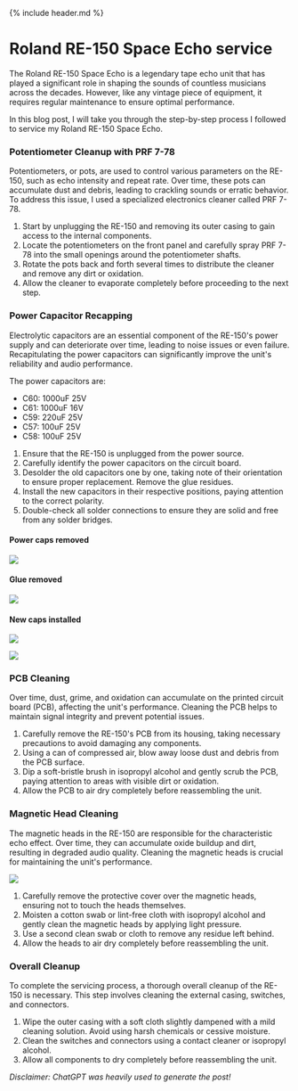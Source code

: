 {% include header.md  %}

# Roland RE-150 Space Echo service

The Roland RE-150 Space Echo is a legendary tape echo unit that has played a significant role in shaping the sounds of countless musicians across the decades. However, like any vintage piece of equipment, it requires regular maintenance to ensure optimal performance. 

In this blog post, I will take you through the step-by-step process I followed to service my Roland RE-150 Space Echo. 

### Potentiometer Cleanup with PRF 7-78

Potentiometers, or pots, are used to control various parameters on the RE-150, such as echo intensity and repeat rate. Over time, these pots can accumulate dust and debris, leading to crackling sounds or erratic behavior. To address this issue, I used a specialized electronics cleaner called PRF 7-78.

1. Start by unplugging the RE-150 and removing its outer casing to gain access to the internal components.
2. Locate the potentiometers on the front panel and carefully spray PRF 7-78 into the small openings around the potentiometer shafts.
3. Rotate the pots back and forth several times to distribute the cleaner and remove any dirt or oxidation.
4. Allow the cleaner to evaporate completely before proceeding to the next step.

### Power Capacitor Recapping

Electrolytic capacitors are an essential component of the RE-150's power supply and can deteriorate over time, leading to noise issues or even failure. Recapitulating the power capacitors can significantly improve the unit's reliability and audio performance.

The power capacitors are:
- C60: 1000uF 25V
- C61: 1000uF 16V
- C59: 220uF 25V
- C57: 100uF 25V  
- C58: 100uF 25V 

1. Ensure that the RE-150 is unplugged from the power source.
2. Carefully identify the power capacitors on the circuit board.
3. Desolder the old capacitors one by one, taking note of their orientation to ensure proper replacement. Remove the glue residues.
4. Install the new capacitors in their respective positions, paying attention to the correct polarity.
5. Double-check all solder connections to ensure they are solid and free from any solder bridges.

#### Power caps removed
![](images/re150/nocaps.jpg)

#### Glue removed
![](images/re150/cleaned_nocaps.jpg)

#### New caps installed
![](images/re150/newcaps.jpg)

![](images/re150/overview.jpg)


### PCB Cleaning

Over time, dust, grime, and oxidation can accumulate on the printed circuit board (PCB), affecting the unit's performance. Cleaning the PCB helps to maintain signal integrity and prevent potential issues.

1. Carefully remove the RE-150's PCB from its housing, taking necessary precautions to avoid damaging any components.
2. Using a can of compressed air, blow away loose dust and debris from the PCB surface.
3. Dip a soft-bristle brush in isopropyl alcohol and gently scrub the PCB, paying attention to areas with visible dirt or oxidation.
4. Allow the PCB to air dry completely before reassembling the unit.

### Magnetic Head Cleaning

The magnetic heads in the RE-150 are responsible for the characteristic echo effect. Over time, they can accumulate oxide buildup and dirt, resulting in degraded audio quality. Cleaning the magnetic heads is crucial for maintaining the unit's performance.

![](images/re150/heads.jpg)

1. Carefully remove the protective cover over the magnetic heads, ensuring not to touch the heads themselves.
2. Moisten a cotton swab or lint-free cloth with isopropyl alcohol and gently clean the magnetic heads by applying light pressure.
3. Use a second clean swab or cloth to remove any residue left behind.
4. Allow the heads to air dry completely before reassembling the unit.

### Overall Cleanup
To complete the servicing process, a thorough overall cleanup of the RE-150 is necessary. This step involves cleaning the external casing, switches, and connectors.

1. Wipe the outer casing with a soft cloth slightly dampened with a mild cleaning solution. Avoid using harsh chemicals or cessive moisture.
2. Clean the switches and connectors using a contact cleaner or isopropyl alcohol.
3. Allow all components to dry completely before reassembling the unit.


*Disclaimer: ChatGPT was heavily used to generate the post!*
